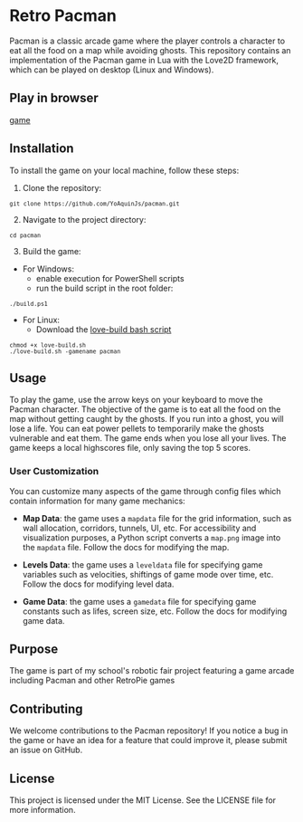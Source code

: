 # Retro Pacman

Pacman is a classic arcade game where the player controls a character to eat all the food on a map while avoiding ghosts. This repository contains an implementation of the Pacman game in Lua with the Love2D framework, which can be played on desktop (Linux and Windows).

## Play in browser

[game](https://yoaquinjs.github.io/pacman/)

## Installation

To install the game on your local machine, follow these steps:

1. Clone the repository:
<div style="font-size: 12px">

```
git clone https://github.com/YoAquinJs/pacman.git
```

</div>

2. Navigate to the project directory:
<div style="font-size: 12px">

```
cd pacman
```

</div>

3. Build the game:
- For Windows:
    * enable execution for PowerShell scripts
    * run the build script in the root folder:
    
<div style="font-size: 12px">

```
./build.ps1
```

</div>

- For Linux:
    * Download the [love-build bash script](https://github.com/YoAquinJs/bash-utils/blob/main/scripts/love-build.sh) 

<div style="font-size: 12px">

```
chmod +x love-build.sh
./love-build.sh -gamename pacman
```

</div>

## Usage

To play the game, use the arrow keys on your keyboard to move the Pacman character. The objective of the game is to eat all the food on the map without getting caught by the ghosts. If you run into a ghost, you will lose a life. You can eat power pellets to temporarily make the ghosts vulnerable and eat them. The game ends when you lose all your lives. The game keeps a local highscores file, only saving the top 5 scores.

### User Customization

You can customize many aspects of the game through config files which contain information for many game mechanics:

- **Map Data**: the game uses a `mapdata` file for the grid information, such as wall allocation, corridors, tunnels, UI, etc. For accessibility and visualization purposes, a Python script converts a `map.png` image into the `mapdata` file. Follow the docs for modifying the map.

- **Levels Data**: the game uses a `leveldata` file for specifying game variables such as velocities, shiftings of game mode over time, etc. Follow the docs for modifying level data.

- **Game Data**: the game uses a `gamedata` file for specifying game constants such as lifes, screen size, etc. Follow the docs for modifying game data.

## Purpose

The game is part of my school's robotic fair project featuring a game arcade including Pacman and other RetroPie games

## Contributing

We welcome contributions to the Pacman repository! If you notice a bug in the game or have an idea for a feature that could improve it, please submit an issue on GitHub.


## License

This project is licensed under the MIT License. See the LICENSE file for more information.
